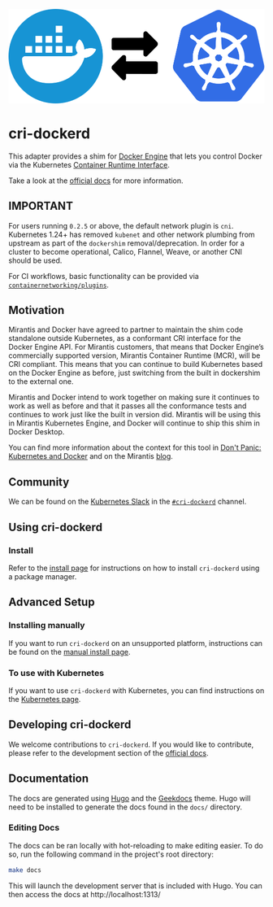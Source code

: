 <p align="center">
  <img src="docs/static/images/logo.svg" alt="docker and kubernetes interact"/>
</p>

# cri-dockerd

This adapter provides a shim for [Docker Engine](https://docs.docker.com/engine/)
that lets you control Docker via the
Kubernetes [Container Runtime Interface](https://github.com/kubernetes/cri-api#readme).

Take a look at the [official docs](https://mirantis.github.io/cri-dockerd/) for more information.

## IMPORTANT

For users running `0.2.5` or above, the default network plugin is `cni`. Kubernetes 1.24+ has removed `kubenet` and
other network plumbing from upstream as part of the `dockershim` removal/deprecation. In order for a cluster to become
operational, Calico, Flannel, Weave, or another CNI should be used.

For CI workflows, basic functionality can be provided via [`containernetworking/plugins`](https://github.com/containernetworking/plugins).

## Motivation

Mirantis and Docker have agreed to partner to maintain the shim code standalone outside Kubernetes, as a conformant CRI
interface for the Docker Engine API. For Mirantis customers, that means that Docker Engine’s commercially supported
version, Mirantis Container Runtime (MCR), will be CRI compliant. This means that you can continue to build Kubernetes
based on the Docker Engine as before, just switching from the built in dockershim to the external one.

Mirantis and Docker intend to work together on making sure it continues to work as well as before and that it
passes all the conformance tests and continues to work just like the built in version did. Mirantis will be using
this in Mirantis Kubernetes Engine, and Docker will continue to ship this shim in Docker Desktop.

You can find more information about the context for this
tool in [Don't Panic: Kubernetes and Docker](https://blog.k8s.io/2020/12/02/dont-panic-kubernetes-and-docker/)
and on the Mirantis
[blog](https://www.mirantis.com/blog/mirantis-to-take-over-support-of-kubernetes-dockershim-2/).

## Community

We can be found on the [Kubernetes Slack](https://communityinviter.com/apps/kubernetes/community) in the [`#cri-dockerd`](https://kubernetes.slack.com/messages/cri-dockerd) channel.

## Using cri-dockerd

### Install

Refer to the [install page](https://mirantis.github.io/cri-dockerd/usage/install/) for instructions on how to install `cri-dockerd` using a package manager.

## Advanced Setup

### Installing manually

If you want to run `cri-dockerd` on an unsupported platform, instructions can be found on the [manual install page](https://mirantis.github.io/cri-dockerd/usage/install-manually/).

### To use with Kubernetes

If you want to use `cri-dockerd` with Kubernetes, you can find instructions on the [Kubernetes page](https://mirantis.github.io/cri-dockerd/usage/kubernetes/).

## Developing cri-dockerd

We welcome contributions to `cri-dockerd`. If you would like to contribute, please refer to the development section of the [official docs](https://mirantis.github.io/cri-dockerd/development/).

## Documentation

The docs are generated using [Hugo](https://gohugo.io/) and the [Geekdocs](https://themes.gohugo.io/hugo-geekdoc/) theme. Hugo will need to be installed to generate the docs found in the `docs/` directory.

### Editing Docs

The docs can be ran locally with hot-reloading to make editing easier. To do so, run the following command in the project's root directory:

```bash
make docs
```

This will launch the development server that is included with Hugo. You can then access the docs at http://localhost:1313/
